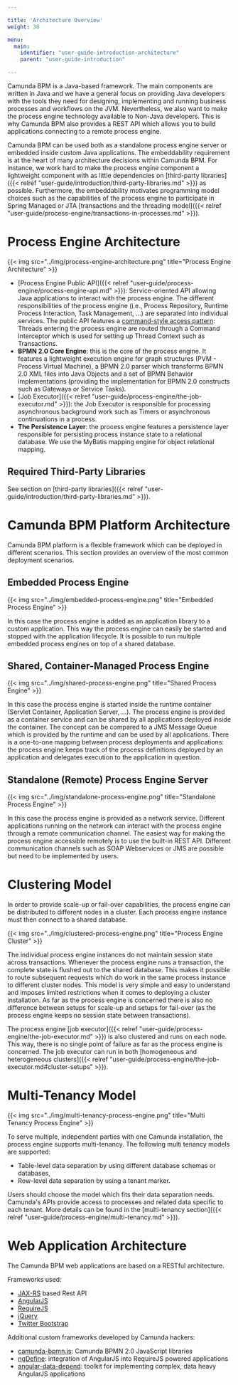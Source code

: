 ```yaml
---

title: 'Architecture Overview'
weight: 30

menu:
  main:
    identifier: "user-guide-introduction-architecture"
    parent: "user-guide-introduction"

---
```



Camunda BPM is a Java-based framework. The main components are written in Java and we have a general focus on providing Java developers with the tools they need for designing, implementing and running business processes and workflows on the JVM. Nevertheless, we also want to make the process engine technology available to Non-Java developers. This is why Camunda BPM also provides a REST API which allows you to build applications connecting to a remote process engine.

Camunda BPM can be used both as a standalone process engine server or embedded inside custom Java applications. The embeddability requirement is at the heart of many architecture decisions within Camunda BPM. For instance, we work hard to make the process engine component a lightweight component with as little dependencies on [third-party libraries]({{< relref "user-guide/introduction/third-party-libraries.md" >}}) as possible. Furthermore, the embeddability motivates programming model choices such as the capabilities of the process engine to participate in Spring Managed or JTA [transactions and the threading model]({{< relref "user-guide/process-engine/transactions-in-processes.md" >}}).


# Process Engine Architecture

{{< img src="../img/process-engine-architecture.png" title="Process Engine Architecture" >}}

* [Process Engine Public API]({{< relref "user-guide/process-engine/process-engine-api.md" >}}): Service-oriented API allowing Java applications to interact with the process engine. The different responsibilities of the process engine (i.e., Process Repository, Runtime Process Interaction, Task Management, ...) are separated into individual services. The public API features a [command-style access pattern](http://en.wikipedia.org/wiki/Command_pattern): Threads entering the process engine are routed through a Command Interceptor which is used for setting up Thread Context such as Transactions.
* **BPMN 2.0 Core Engine**: this is the core of the process engine. It features a lightweight execution engine for graph structures (PVM - Process Virtual Machine), a BPMN 2.0 parser which transforms BPMN 2.0 XML files into Java Objects and a set of BPMN Behavior implementations (providing the implementation for BPMN 2.0 constructs such as Gateways or Service Tasks).
* [Job Executor]({{< relref "user-guide/process-engine/the-job-executor.md" >}}): the Job Executor is responsible for processing asynchronous background work such as Timers or asynchronous continuations in a process.
* **The Persistence Layer**: the process engine features a persistence layer responsible for persisting process instance state to a relational database. We use the MyBatis mapping engine for object relational mapping.


## Required Third-Party Libraries

See section on [third-party libraries]({{< relref "user-guide/introduction/third-party-libraries.md" >}}).


# Camunda BPM Platform Architecture

Camunda BPM platform is a flexible framework which can be deployed in different scenarios. This section provides an overview of the most common deployment scenarios.


## Embedded Process Engine

{{< img src="../img/embedded-process-engine.png" title="Embedded Process Engine" >}}

In this case the process engine is added as an application library to a custom application. This way the process engine can easily be started and stopped with the application lifecycle. It is possible to run multiple embedded process engines on top of a shared database.


## Shared, Container-Managed Process Engine

{{< img src="../img/shared-process-engine.png" title="Shared Process Engine" >}}

In this case the process engine is started inside the runtime container (Servlet Container, Application Server, ...). The process engine is provided as a container service and can be shared by all applications deployed inside the container. The concept can be compared to a JMS Message Queue which is provided by the runtime and can be used by all applications. There is a one-to-one mapping between process deployments and applications: the process engine keeps track of the process definitions deployed by an application and delegates execution to the application in question.


## Standalone (Remote) Process Engine Server

{{< img src="../img/standalone-process-engine.png" title="Standalone Process Engine" >}}

In this case the process engine is provided as a network service. Different applications running on the network can interact with the process engine through a remote communication channel. The easiest way for making the process engine accessible remotely is to use the built-in REST API. Different communication channels such as SOAP Webservices or JMS are possible but need to be implemented by users.


# Clustering Model

In order to provide scale-up or fail-over capabilities, the process engine can be distributed to different nodes in a cluster. Each process engine instance must then connect to a shared database.

{{< img src="../img/clustered-process-engine.png" title="Process Engine Cluster" >}}

The individual process engine instances do not maintain session state across transactions. Whenever the process engine runs a transaction, the complete state is flushed out to the shared database. This makes it possible to route subsequent requests which do work in the same process instance to different cluster nodes. This model is very simple and easy to understand and imposes limited restrictions when it comes to deploying a cluster installation. As far as the process engine is concerned there is also no difference between setups for scale-up and setups for fail-over (as the process engine keeps no session state between transactions).

The process engine [job executor]({{< relref "user-guide/process-engine/the-job-executor.md" >}}) is also clustered and runs on each node. This way, there is no single point of failure as far as the process engine is concerned. The job executor can run in both [homogeneous and heterogeneous clusters]({{< relref "user-guide/process-engine/the-job-executor.md#cluster-setups" >}}).


# Multi-Tenancy Model

{{< img src="../img/multi-tenancy-process-engine.png" title="Multi Tenancy Process Engine" >}}

To serve multiple, independent parties with one Camunda installation, the process engine supports
multi-tenancy. The following multi tenancy models are supported:

* Table-level data separation by using different database schemas or databases,
* Row-level data separation by using a tenant marker.

Users should choose the model which fits their data separation needs. Camunda's APIs provide access
to processes and related data specific to each tenant.
More details can be found in the  [multi-tenancy section]({{< relref "user-guide/process-engine/multi-tenancy.md" >}}).


# Web Application Architecture

The Camunda BPM web applications are based on a RESTful architecture.

Frameworks used:

* [JAX-RS](https://jax-rs-spec.java.net) based Rest API
* [AngularJS](http://angularjs.org)
* [RequireJS](http://requirejs.org)
* [jQuery](http://jquery.com)
* [Twitter Bootstrap](http://getbootstrap.com)

Additional custom frameworks developed by Camunda hackers:

* [camunda-bpmn.js](https://github.com/camunda/camunda-bpmn.js): Camunda BPMN 2.0 JavaScript libraries
* [ngDefine](https://github.com/Nikku/requirejs-angular-define): integration of AngularJS into RequireJS powered applications
* [angular-data-depend](https://github.com/Nikku/angular-data-depend): toolkit for implementing complex, data heavy AngularJS applications
